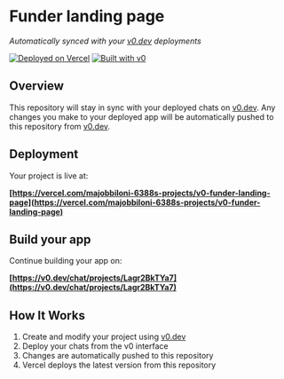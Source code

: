 # Funder landing page

*Automatically synced with your [v0.dev](https://v0.dev) deployments*

[![Deployed on Vercel](https://img.shields.io/badge/Deployed%20on-Vercel-black?style=for-the-badge&logo=vercel)](https://vercel.com/majobbiloni-6388s-projects/v0-funder-landing-page)
[![Built with v0](https://img.shields.io/badge/Built%20with-v0.dev-black?style=for-the-badge)](https://v0.dev/chat/projects/Lagr2BkTYa7)

## Overview

This repository will stay in sync with your deployed chats on [v0.dev](https://v0.dev).
Any changes you make to your deployed app will be automatically pushed to this repository from [v0.dev](https://v0.dev).

## Deployment

Your project is live at:

**[https://vercel.com/majobbiloni-6388s-projects/v0-funder-landing-page](https://vercel.com/majobbiloni-6388s-projects/v0-funder-landing-page)**

## Build your app

Continue building your app on:

**[https://v0.dev/chat/projects/Lagr2BkTYa7](https://v0.dev/chat/projects/Lagr2BkTYa7)**

## How It Works

1. Create and modify your project using [v0.dev](https://v0.dev)
2. Deploy your chats from the v0 interface
3. Changes are automatically pushed to this repository
4. Vercel deploys the latest version from this repository